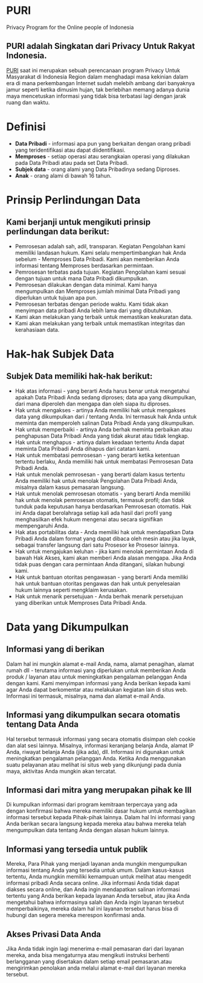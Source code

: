 # PURI
Privacy Program for the Online  people of Indonesia
##  PURI adalah Singkatan dari Privacy Untuk Rakyat Indonesia.
[PURI](https://community.fema.gov/PrepareAthon_Activity_View?id=a0bt00000003GOW) saat ini merupakan sebuah perencanaan program Privacy Untuk Masyarakat di Indonesia Region dalam menghadapi masa kekinian dalam era di mana perkembangan Internet sudah melebih ambang dari banyaknya jamur seperti ketika dimusim hujan, tak berlebihan memang adanya dunia maya mencetuskan informasi yang tidak bisa terbatasi lagi dengan jarak ruang dan waktu.
# Definisi
- **Data Pribadi**  - informasi apa pun yang berkaitan dengan orang pribadi yang teridentifikasi atau dapat diidentifikasi.
 - **Memproses**  - setiap operasi atau serangkaian operasi yang dilakukan pada Data Pribadi atau pada set Data Pribadi.
- **Subjek data**  - orang alami yang Data Pribadinya sedang Diproses.
- **Anak** - orang alami di bawah 16 tahun.
# Prinsip Perlindungan Data
## Kami berjanji untuk mengikuti prinsip perlindungan data berikut:
- Pemrosesan adalah sah, adil, transparan. Kegiatan Pengolahan kami memiliki landasan hukum. Kami selalu mempertimbangkan hak Anda sebelum - Memproses Data Pribadi. Kami akan memberikan Anda informasi tentang Memproses berdasarkan permintaan.
- Pemrosesan terbatas pada tujuan. Kegiatan Pengolahan kami sesuai dengan tujuan untuk mana Data Pribadi dikumpulkan.
- Pemrosesan dilakukan dengan data minimal. Kami hanya mengumpulkan dan Memproses jumlah minimal Data Pribadi yang diperlukan untuk tujuan apa pun.
- Pemrosesan terbatas dengan periode waktu. Kami tidak akan menyimpan data pribadi Anda lebih lama dari yang dibutuhkan.
- Kami akan melakukan yang terbaik untuk memastikan keakuratan data.
- Kami akan melakukan yang terbaik untuk memastikan integritas dan kerahasiaan data.

# Hak-hak Subjek Data
## Subjek Data memiliki hak-hak berikut:
* Hak atas informasi - yang berarti Anda harus benar untuk mengetahui apakah Data Pribadi Anda sedang diproses; data apa yang dikumpulkan, dari mana diperoleh dan mengapa dan oleh siapa itu diproses.
* Hak untuk mengakses - artinya Anda memiliki hak untuk mengakses data yang dikumpulkan dari / tentang Anda. Ini termasuk hak Anda untuk meminta dan memperoleh salinan Data Pribadi Anda yang dikumpulkan.
* Hak untuk memperbaiki - artinya Anda berhak meminta perbaikan atau penghapusan Data Pribadi Anda yang tidak akurat atau tidak lengkap.
* Hak untuk menghapus - artinya dalam keadaan tertentu Anda dapat meminta Data Pribadi Anda dihapus dari catatan kami.
* Hak untuk membatasi pemrosesan - yang berarti ketika ketentuan tertentu berlaku, Anda memiliki hak untuk membatasi Pemrosesan Data Pribadi Anda.
* Hak untuk menolak pemrosesan - yang berarti dalam kasus tertentu Anda memiliki hak untuk menolak Pengolahan Data Pribadi Anda, misalnya dalam kasus pemasaran langsung.
* Hak untuk menolak pemrosesan otomatis - yang berarti Anda memiliki hak untuk menolak pemrosesan otomatis, termasuk profil; dan tidak tunduk pada keputusan hanya berdasarkan Pemrosesan otomatis. Hak ini Anda dapat berolahraga setiap kali ada hasil dari profil yang menghasilkan efek hukum mengenai atau secara signifikan mempengaruhi Anda.
* Hak atas portabilitas data - Anda memiliki hak untuk mendapatkan Data Pribadi Anda dalam format yang dapat dibaca oleh mesin atau jika layak, sebagai transfer langsung dari satu Prosesor ke Prosesor lainnya.
* Hak untuk mengajukan keluhan - jika kami menolak permintaan Anda di bawah Hak Akses, kami akan memberi Anda alasan mengapa. Jika Anda tidak puas dengan cara permintaan Anda ditangani, silakan hubungi kami.
* Hak untuk bantuan otoritas pengawasan - yang berarti Anda memiliki hak untuk bantuan otoritas pengawas dan hak untuk penyelesaian hukum lainnya seperti mengklaim kerusakan.
* Hak untuk menarik persetujuan - Anda berhak menarik persetujuan yang diberikan untuk Memproses Data Pribadi Anda.
# Data yang Dikumpulkan
## Informasi yang di berikan 
Dalam hal ini mungkin alamat e-mail Anda, nama, alamat penagihan, alamat rumah dll - terutama informasi yang diperlukan untuk memberikan Anda produk / layanan atau untuk meningkatkan pengalaman pelanggan Anda dengan kami. Kami menyimpan informasi yang Anda berikan kepada kami agar Anda dapat berkomentar atau melakukan kegiatan lain di situs web. Informasi ini termasuk, misalnya, nama dan alamat e-mail Anda.
## Informasi yang dikumpulkan secara otomatis tentang Data Anda
Hal tersebut  termasuk informasi yang secara otomatis disimpan oleh cookie dan alat sesi lainnya. Misalnya, informasi keranjang belanja Anda, alamat IP Anda, riwayat belanja Anda (jika ada), dll. Informasi ini digunakan untuk meningkatkan pengalaman pelanggan Anda. Ketika Anda menggunakan suatu pelayanan atau melihat isi situs web yang dikunjungi pada dunia maya, aktivitas Anda mungkin akan tercatat.
## Informasi dari mitra yang merupakan pihak ke III
Di kumpulkan informasi dari program kemitraan terpercaya yang ada dengan konfirmasi bahwa mereka memiliki dasar hukum untuk membagikan informasi tersebut kepada Pihak-pihak lainnya. Dalam hal Ini informasi yang Anda berikan secara langsung kepada mereka atau bahwa mereka telah mengumpulkan data tentang Anda dengan alasan hukum lainnya.
## Informasi yang tersedia untuk publik
Mereka, Para Pihak yang menjadi layanan anda  mungkin mengumpulkan informasi tentang Anda yang tersedia untuk umum.
Dalam kasus-kasus tertentu, Anda mungkin memiliki kemampuan untuk melihat atau mengedit informasi pribadi Anda secara online. Jika informasi Anda tidak dapat diakses secara online, dan Anda ingin mendapatkan salinan informasi tertentu yang Anda berikan kepada layanan Anda tersebut, atau jika Anda mengetahui bahwa informasinya salah dan Anda ingin layanan tersebut memperbaikinya, mereka dalam hal ini layanan tersebut harus bisa di hubungi dan segera mereka merespon konfirmasi anda. 
## Akses Privasi Data Anda
Jika Anda tidak ingin lagi menerima e-mail pemasaran dari dari layanan mereka, anda bisa mengaturnya atau mengikuti instruksi berhenti berlangganan yang disertakan dalam setiap email pemasaran.atau mengirimkan penolakan anda melalui alamat e-mail dari layanan mereka tersebut.

